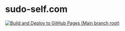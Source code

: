 # sudo-self.com

[![Build and Deploy to GitHub Pages (Main branch root)](https://github.com/sudo-self/sudo-self.github.io/actions/workflows/deploy.yml/badge.svg)](https://github.com/sudo-self/sudo-self.github.io/actions/workflows/deploy.yml)
